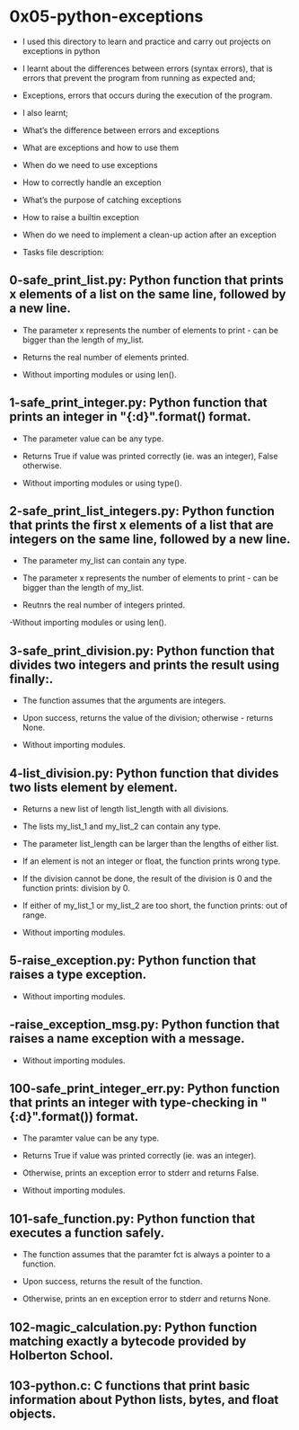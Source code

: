 # 0x05-python-exceptions
- I used this directory to learn and practice and carry out projects on exceptions in python
- I learnt about the differences between errors (syntax errors), that is errors that prevent the program from running as expected and;
- Exceptions, errors that occurs during the execution of the program.
- I also learnt;

- What’s the difference between errors and exceptions
- What are exceptions and how to use them
- When do we need to use exceptions
- How to correctly handle an exception
- What’s the purpose of catching exceptions
- How to raise a builtin exception
- When do we need to implement a clean-up action after an exception
- Tasks file description:

## 0-safe_print_list.py: Python function that prints x elements of a list on the same line, followed by a new line.

- The parameter x represents the number of elements to print - can be bigger than the length of my_list.

- Returns the real number of elements printed.

- Without importing modules or using len().

## 1-safe_print_integer.py: Python function that prints an integer in "{:d}".format() format.

- The parameter value can be any type.

- Returns True if value was printed correctly (ie. was an integer), False otherwise.

- Without importing modules or using type().

## 2-safe_print_list_integers.py: Python function that prints the first x elements of a list that are integers on the same line, followed by a new line.

- The parameter my_list can contain any type.

- The parameter x represents the number of elements to print - can be bigger than the length of my_list.

- Reutnrs the real number of integers printed.

-Without importing modules or using len().

## 3-safe_print_division.py: Python function that divides two integers and prints the result using finally:.

- The function assumes that the arguments are integers.

- Upon success, returns the value of the division; otherwise - returns None.

- Without importing modules.

## 4-list_division.py: Python function that divides two lists element by element.

- Returns a new list of length list_length with all divisions.

- The lists my_list_1 and my_list_2 can contain any type.

- The parameter list_length can be larger than the lengths of either list.

- If an element is not an integer or float, the function prints wrong type.

- If the division cannot be done, the result of the division is 0 and the function prints: division by 0.

- If either of my_list_1 or my_list_2 are too short, the function prints: out of range.

- Without importing modules.

## 5-raise_exception.py: Python function that raises a type exception.

- Without importing modules.

## -raise_exception_msg.py: Python function that raises a name exception with a message.

- Without importing modules.

## 100-safe_print_integer_err.py: Python function that prints an integer with type-checking in "{:d}".format()) format.

- The paramter value can be any type.

- Returns True if value was printed correctly (ie. was an integer).

- Otherwise, prints an exception error to stderr and returns False.

- Without importing modules.

## 101-safe_function.py: Python function that executes a function safely.

- The function assumes that the paramter fct is always a pointer to a function.

- Upon success, returns the result of the function.

- Otherwise, prints an en exception error to stderr and returns None.

## 102-magic_calculation.py: Python function matching exactly a bytecode provided by Holberton School.

## 103-python.c: C functions that print basic information about Python lists, bytes, and float objects.
